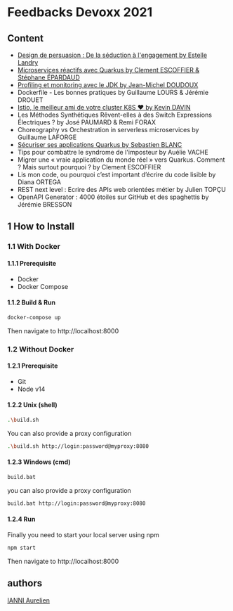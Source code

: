 # Feedbacks Devoxx 2021

## Content

- [Design de persuasion : De la séduction à l'engagement by Estelle Landry](./design-de-persuasion.md)
- [Microservices réactifs avec Quarkus by Clement ESCOFFIER & Stéphane ÉPARDAUD](./microservices-reactif-quarkus.md)
- [Profiling et monitoring avec le JDK by Jean-Michel DOUDOUX](./profiling-monitoring-jdk.md)
- Dockerfile - Les bonnes pratiques by Guillaume LOURS & Jérémie DROUET
- [Istio, le meilleur ami de votre cluster K8S ❤️ by Kevin DAVIN](istio-ami-cluster-k8s.md)
- Les Méthodes Synthétiques Rêvent-elles à des Switch Expressions Électriques ? by José PAUMARD & Remi FORAX
- Choreography vs Orchestration in serverless microservices by Guillaume LAFORGE
- [Sécuriser ses applications Quarkus by Sebastien BLANC](securiser-apps-quarkus.md)
- Tips pour combattre le syndrome de l'imposteur by Auélie VACHE
- Migrer une « vraie application du monde réel » vers Quarkus. Comment ? Mais surtout pourquoi ? by Clement ESCOFFIER
- Lis mon code, ou pourquoi c’est important d’écrire du code lisible by Diana ORTEGA
- REST next level :  Ecrire des APIs web orientées métier by Julien TOPÇU
- OpenAPI Generator : 4000 étoiles sur GitHub et des spaghettis by Jérémie BRESSON

## 1 How to Install

### 1.1 With Docker

#### 1.1.1 Prerequisite

- Docker
- Docker Compose

#### 1.1.2 Build & Run

```sh
docker-compose up
```

Then navigate to http://localhost:8000

### 1.2 Without Docker

#### 1.2.1 Prerequisite

- Git
- Node v14

#### 1.2.2 Unix (shell)

```sh
.\build.sh
```

You can also provide a proxy configuration

```sh
.\build.sh http://login:password@myproxy:8080
```

#### 1.2.3 Windows (cmd)

```sh
build.bat
```

you can also provide a proxy configuration

```sh
build.bat http://login:password@myproxy:8080
```

#### 1.2.4 Run

Finally you need to start your local server using npm

```sh
npm start
```

Then navigate to http://localhost:8000

## authors

[IANNI Aurelien](https://github.com/OnimeNoKyo)
